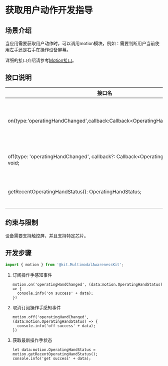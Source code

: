 # 获取用户动作开发指导

## 场景介绍

当应用需要获取用户动作时，可以调用motion模块，例如：需要判断用户当前使用左手还是右手在操作设备屏幕。

详细的接口介绍请参考[Motion接口](../../reference/apis-multimodalawareness-kit/js-apis-awareness-motion.md)。

## 接口说明

| 接口名                                                       | 描述                                   |
| ------------------------------------------------------------ | -------------------------------------- |
| on(type:'operatingHandChanged',callback:Callback&lt;OperatingHandStatus&gt;):void; | 订阅操作手感知，结果通过callback返回。 |
| off(type: 'operatingHandChanged', callback?: Callback&lt;OperatingHandStatus&gt;): void; | 取消订阅操作手感知。                   |
| getRecentOperatingHandStatus(): OperatingHandStatus;         | 获取最新的操作手状态。                 |

## 约束与限制

设备需要支持触控屏，并且支持特定芯片。



## 开发步骤

```ts
import { motion } from '@kit.MultimodalAwarenessKit';
```

1. 订阅操作手感知事件

   ```
   motion.on('operatingHandChanged', (data:motion.OperatingHandStatus) => {
     console.info('on success' + data);
   })
   
   ```

2. 取消订阅操作手感知事件

   ```
   motion.off('operatingHandChanged', (data:motion.OperatingHandStatus) => {
     console.info('off success' + data);
   })
   
   ```

3. 获取最新操作手状态

   ```
   let data:motion.OperatingHandStatus = motion.getRecentOperatingHandStatus();
   console.info('get success' + data);
   ```

   

